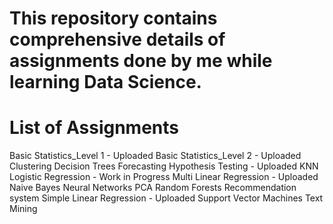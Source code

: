 # This repository contains comprehensive details of assignments done by me while learning Data Science.

# List of Assignments
Basic Statistics_Level 1 - Uploaded
Basic Statistics_Level 2 - Uploaded
Clustering
Decision Trees
Forecasting
Hypothesis Testing - Uploaded
KNN
Logistic Regression - Work in Progress
Multi Linear Regression - Uploaded
Naive Bayes
Neural Networks
PCA
Random Forests
Recommendation system
Simple Linear Regression - Uploaded
Support Vector Machines
Text Mining
